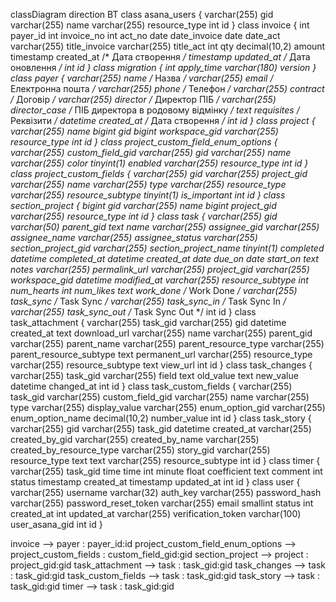 classDiagram
direction BT
class asana_users {
   varchar(255) gid
   varchar(255) name
   varchar(255) resource_type
   int id
}
class invoice {
   int payer_id
   int invoice_no
   int act_no
   date date_invoice
   date date_act
   varchar(255) title_invoice
   varchar(255) title_act
   int qty
   decimal(10,2) amount
   timestamp created_at  /* Дата створення */
   timestamp updated_at  /* Дата оновлення */
   int id
}
class migration {
   int apply_time
   varchar(180) version
}
class payer {
   varchar(255) name  /* Назва */
   varchar(255) email  /* Електронна пошта */
   varchar(255) phone  /* Телефон */
   varchar(255) contract  /* Договір */
   varchar(255) director  /* Директор ПІБ */
   varchar(255) director_case  /* ПІБ директора в родовому відмінку */
   text requisites  /* Реквізити */
   datetime created_at  /* Дата створення */
   int id
}
class project {
   varchar(255) name
   bigint gid
   bigint workspace_gid
   varchar(255) resource_type
   int id
}
class project_custom_field_enum_options {
   varchar(255) custom_field_gid
   varchar(255) gid
   varchar(255) name
   varchar(255) color
   tinyint(1) enabled
   varchar(255) resource_type
   int id
}
class project_custom_fields {
   varchar(255) gid
   varchar(255) project_gid
   varchar(255) name
   varchar(255) type
   varchar(255) resource_type
   varchar(255) resource_subtype
   tinyint(1) is_important
   int id
}
class section_project {
   bigint gid
   varchar(255) name
   bigint project_gid
   varchar(255) resource_type
   int id
}
class task {
   varchar(255) gid
   varchar(50) parent_gid
   text name
   varchar(255) assignee_gid
   varchar(255) assignee_name
   varchar(255) assignee_status
   varchar(255) section_project_gid
   varchar(255) section_project_name
   tinyint(1) completed
   datetime completed_at
   datetime created_at
   date due_on
   date start_on
   text notes
   varchar(255) permalink_url
   varchar(255) project_gid
   varchar(255) workspace_gid
   datetime modified_at
   varchar(255) resource_subtype
   int num_hearts
   int num_likes
   text work_done  /* Work Done */
   varchar(255) task_sync  /* Task Sync */
   varchar(255) task_sync_in  /* Task Sync In */
   varchar(255) task_sync_out  /* Task Sync Out */
   int id
}
class task_attachment {
   varchar(255) task_gid
   varchar(255) gid
   datetime created_at
   text download_url
   varchar(255) name
   varchar(255) parent_gid
   varchar(255) parent_name
   varchar(255) parent_resource_type
   varchar(255) parent_resource_subtype
   text permanent_url
   varchar(255) resource_type
   varchar(255) resource_subtype
   text view_url
   int id
}
class task_changes {
   varchar(255) task_gid
   varchar(255) field
   text old_value
   text new_value
   datetime changed_at
   int id
}
class task_custom_fields {
   varchar(255) task_gid
   varchar(255) custom_field_gid
   varchar(255) name
   varchar(255) type
   varchar(255) display_value
   varchar(255) enum_option_gid
   varchar(255) enum_option_name
   decimal(10,2) number_value
   int id
}
class task_story {
   varchar(255) gid
   varchar(255) task_gid
   datetime created_at
   varchar(255) created_by_gid
   varchar(255) created_by_name
   varchar(255) created_by_resource_type
   varchar(255) story_gid
   varchar(255) resource_type
   text text
   varchar(255) resource_subtype
   int id
}
class timer {
   varchar(255) task_gid
   time time
   int minute
   float coefficient
   text comment
   int status
   timestamp created_at
   timestamp updated_at
   int id
}
class user {
   varchar(255) username
   varchar(32) auth_key
   varchar(255) password_hash
   varchar(255) password_reset_token
   varchar(255) email
   smallint status
   int created_at
   int updated_at
   varchar(255) verification_token
   varchar(100) user_asana_gid
   int id
}

invoice  -->  payer : payer_id:id
project_custom_field_enum_options  -->  project_custom_fields : custom_field_gid:gid
section_project  -->  project : project_gid:gid
task_attachment  -->  task : task_gid:gid
task_changes  -->  task : task_gid:gid
task_custom_fields  -->  task : task_gid:gid
task_story  -->  task : task_gid:gid
timer  -->  task : task_gid:gid
